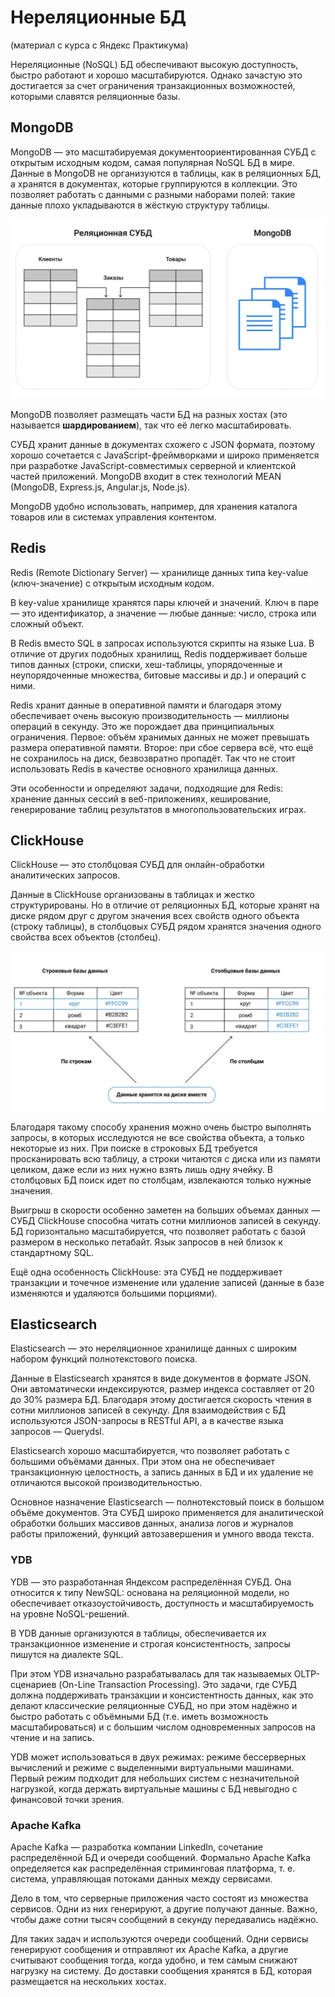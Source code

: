 # Нереляционные БД

(материал с курса с Яндекс Практикума)

Нереляционные (NoSQL) БД обеспечивают высокую доступность, быстро работают и хорошо масштабируются. Однако зачастую это достигается за счет ограничения транзакционных возможностей, которыми славятся реляционные базы.

## MongoDB

MongoDB — это масштабируемая документоориентированная СУБД с открытым исходным кодом, самая популярная NoSQL БД в мире. Данные в MongoDB не организуются в таблицы, как в реляционных БД, а хранятся в документах, которые группируются в коллекции. Это позволяет работать с данными с разными наборами полей: такие данные плохо укладываются в жёсткую структуру таблицы.

![](<../../../.gitbook/assets/изображение (5).png>)

MongoDB позволяет размещать части БД на разных хостах (это называется **шардированием**), так что её легко масштабировать.

СУБД хранит данные в документах схожего с JSON формата, поэтому хорошо сочетается с JavaScript-фреймворками и широко применяется при разработке JavaScript-совместимых серверной и клиентской частей приложений. MongoDB входит в стек технологий MEAN (MongoDB, Express.js, Angular.js, Node.js).

MongoDB удобно использовать, например, для хранения каталога товаров или в системах управления контентом.

## Redis

Redis (Remote Dictionary Server) — хранилище данных типа key-value (ключ-значение) с открытым исходным кодом.

В key-value хранилище хранятся пары ключей и значений. Ключ в паре — это идентификатор, а значение — любые данные: число, строка или сложный объект.

В Redis вместо SQL в запросах используются скрипты на языке Lua. В отличие от других подобных хранилищ, Redis поддерживает больше типов данных (строки, списки, хеш-таблицы, упорядоченные и неупорядоченные множества, битовые массивы и др.) и операций с ними.

Redis хранит данные в оперативной памяти и благодаря этому обеспечивает очень высокую производительность — миллионы операций в секунду. Это же порождает два принципиальных ограничения. Первое: объём хранимых данных не может превышать размера оперативной памяти. Второе: при сбое сервера всё, что ещё не сохранилось на диск, безвозвратно пропадёт. Так что не стоит использовать Redis в качестве основного хранилища данных.

Эти особенности и определяют задачи, подходящие для Redis: хранение данных сессий в веб-приложениях, кеширование, генерирование таблиц результатов в многопользовательских играх.

## ClickHouse

ClickHouse — это столбцовая СУБД для онлайн-обработки аналитических запросов.

Данные в ClickHouse организованы в таблицах и жестко структурированы. Но в отличие от реляционных БД, которые хранят на диске рядом друг с другом значения всех свойств одного объекта (строку таблицы), в столбцовых СУБД рядом хранятся значения одного свойства всех объектов (столбец).

![](<../../../.gitbook/assets/изображение (4).png>)

Благодаря такому способу хранения можно очень быстро выполнять запросы, в которых исследуются не все свойства объекта, а только некоторые из них. При поиске в строковых БД требуется просканировать всю таблицу, а строки читаются с диска или из памяти целиком, даже если из них нужно взять лишь одну ячейку. В столбцовых БД поиск идет по столбцам, извлекаются только нужные значения.&#x20;

Выигрыш в скорости особенно заметен на больших объемах данных — СУБД ClickHouse способна читать сотни миллионов записей в секунду. БД горизонтально масштабируется, что позволяет работать с базой размером в несколько петабайт. Язык запросов в ней близок к стандартному SQL.&#x20;

Ещё одна особенность ClickHouse: эта СУБД не поддерживает транзакции и точечное изменение или удаление записей (данные в базе изменяются и удаляются большими порциями).

## Elasticsearch

Elasticsearch — это нереляционное хранилище данных с широким набором функций полнотекстового поиска.

Данные в Elasticsearch хранятся в виде документов в формате JSON. Они автоматически индексируются, размер индекса составляет от 20 до 30% размера БД. Благодаря этому достигается скорость чтения в сотни миллионов записей в секунду. Для взаимодействия с БД используются JSON-запросы в RESTful API, а в качестве языка запросов — Querydsl.

Elasticsearch хорошо масштабируется, что позволяет работать с большими объёмами данных. При этом она не обеспечивает транзакционную целостность, а запись данных в БД и их удаление не отличаются высокой производительностью.

Основное назначение Elasticsearch — полнотекстовый поиск в большом объёме документов. Эта СУБД широко применяется для аналитической обработки больших массивов данных, анализа логов и журналов работы приложений, функций автозавершения и умного ввода текста.

### YDB

YDB — это разработанная Яндексом распределённая СУБД. Она относится к типу NewSQL: основана на реляционной модели, но обеспечивает отказоустойчивость, доступность и масштабируемость на уровне NoSQL-решений.

В YDB данные организуются в таблицы, обеспечивается их транзакционное изменение и строгая консистентность, запросы пишутся на диалекте SQL.

При этом YDB изначально разрабатывалась для так называемых OLTP-сценариев (On-Line Transaction Processing). Это задачи, где СУБД должна поддерживать транзакции и консистентность данных, как это делают классические реляционные СУБД, но при этом надёжно и быстро работать с объёмными БД (т.е. иметь возможность масштабироваться) и с большим числом одновременных запросов на чтение и на запись.

YDB может использоваться в двух режимах: режиме бессерверных вычислений и режиме с выделенными виртуальными машинами. Первый режим подходит для небольших систем с незначительной нагрузкой, когда держать виртуальные машины с БД невыгодно с финансовой точки зрения.

### Apache Kafka

Apache Kafka — разработка компании LinkedIn, сочетание распределённой БД и очереди сообщений. Формально Apache Kafka определяется как распределённая стриминговая платформа, т. е. система, управляющая потоками данных между сервисами.

Дело в том, что серверные приложения часто состоят из множества сервисов. Одни из них генерируют, а другие получают данные. Важно, чтобы даже сотни тысяч сообщений в секунду передавались надёжно.

Для таких задач и используются очереди сообщений. Одни сервисы генерируют сообщения и отправляют их Apache Kafka, а другие считывают сообщения тогда, когда удобно, и тем самым снижают нагрузку на систему. До доставки сообщения хранятся в БД, которая размещается на нескольких хостах.
